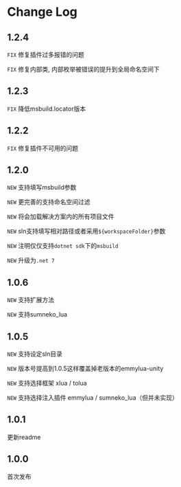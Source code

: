 # Change Log

## 1.2.4

`FIX` 修复插件过多报错的问题

`FIX` 修复内部类, 内部枚举被错误的提升到全局命名空间下

## 1.2.3

`FIX` 降低msbuild.locator版本

## 1.2.2

`FIX` 修复插件不可用的问题

## 1.2.0

`NEW` 支持填写msbuild参数

`NEW` 更完善的支持命名空间过滤

`NEW` 将会加载解决方案内的所有项目文件

`NEW` sln支持填写相对路径或者采用`${workspaceFolder}`参数 

`NEW` 注明仅仅支持`dotnet sdk`下的`msbuild`

`NEW` 升级为`.net 7`

## 1.0.6

`NEW` 支持扩展方法

`NEW` 支持sumneko_lua

## 1.0.5

`NEW` 支持设定sln目录

`NEW` 版本号提高到1.0.5这样覆盖掉老版本的emmylua-unity

`NEW` 支持选择框架 xlua / tolua

`NEW` 支持选择注入插件 emmylua / sumneko_lua（但并未实现）

## 1.0.1

更新readme

## 1.0.0

首次发布

